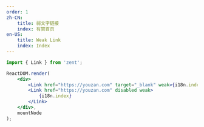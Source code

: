 ```yaml
---
order: 1
zh-CN:
	title: 弱文字链接
	index: 有赞首页
en-US:
	title: Weak Link
	index: Index
---
```


```jsx
import { Link } from 'zent';

ReactDOM.render(
	<div>
		<Link href="https://youzan.com" target="_blank" weak>{i18n.index}</Link>
		<Link href="https://youzan.com" disabled weak>
			{i18n.index}
		</Link>
	</div>,
	mountNode
);
```

<style>
  .zent-link {
    margin-left: 10px;
  }
</style>
